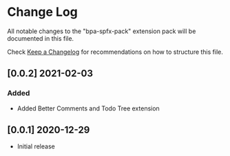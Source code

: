 # Change Log

All notable changes to the "bpa-spfx-pack" extension pack will be documented in this file.

Check [Keep a Changelog](http://keepachangelog.com/) for recommendations on how to structure this file.

## [0.0.2] 2021-02-03

### Added

- Added Better Comments and Todo Tree extension

## [0.0.1] 2020-12-29

- Initial release
